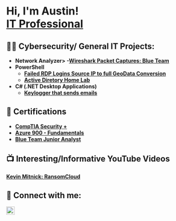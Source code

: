 <h1>Hi, I'm Austin! <br/> </a> <a href="https://www.linkedin.com/in/digtialforensics5/details/certifications//"> IT Professional</a> </h1>

<h2>👨‍💻 Cybersecurity/ General IT Projects:</h2>
  
- <b>Network Analyzer>
   -[Wireshark Packet Captures: Blue Team]()
- <b>PowerShell</b>
  - [Failed RDP Logins Source IP to full GeoData Conversion](https://github.com/Light89byte/SIEM)
  - [Active Diretory Home Lab](https://github.com/Light89byte/ActiveDirectoryLab/tree/main)
- <b>C# (.NET Desktop Applications)</b>
  - [Keylogger that sends emails](https://github.com/Light89byte/KeyloggerEmail)

<h2> 📃 Certifications</h2>

  - [CompTIA Security +](https://www.credly.com/badges/206b730a-ca47-430c-a312-30e5e6260747/public_url)
  - [Azure 900 - Fundamentals](https://learn.microsoft.com/en-us/users/austinallred-7369/transcript/71wnehp22geznjl)
  - [Blue Team Junior Analyst](https://elearning.securityblue.team/home/certificate/962335418)
<h2>📺 Interesting/Informative YouTube Videos</h2>

[Kevin Mitnick: RansomCloud](https://youtu.be/e16STDOf-xs?si=jkxubdy40ey4W3Ys)


<h2> 🤳 Connect with me:</h2>

[<img align="left" alt="AustinAllred | LinkedIn" width="22px" src="https://cdn.jsdelivr.net/npm/simple-icons@v3/icons/linkedin.svg" />][linkedin]


[linkedin]: https://www.linkedin.com/in/digtialforensics5/

<!--
**joshmadakor1/joshmadakor1** is a ✨ _special_ ✨ repository because its `README.md` (this file) appears on your GitHub profile.

Here are some ideas to get you started:

- 🔭 I’m currently working on ...
- 🌱 I’m currently learning ...
- 👯 I’m looking to collaborate on ...
- 🤔 I’m looking for help with ...
- 💬 Ask me about ...
- 📫 How to reach me: ...
- ⚡ Fun fact: ...
-->
